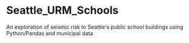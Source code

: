 # Seattle_URM_Schools
An exploration of seismic risk to Seattle's public school buildings using Python/Pandas and municipal data
